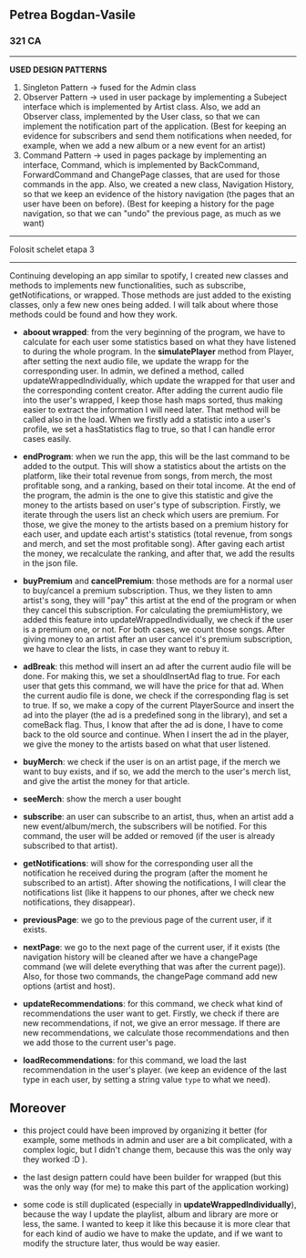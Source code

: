 ## Petrea Bogdan-Vasile ##
### 321 CA ###


---

__USED DESIGN PATTERNS__

1. Singleton Pattern -> fused for the Admin class
2. Observer Pattern -> used in user package by implementing a Subeject interface
which is implemented by Artist class. Also, we add an Observer class,
implemented by the User class, so that we can implement the notification part of the
application. (Best for keeping an evidence for subscribers and send them notifications when needed, for example, when we add a new album or a new event for an artist)
3. Command Pattern -> used in pages package by implementing an interface, Command, which is implemented by BackCommand, ForwardCommand and ChangePage classes, that are used for those commands in the app. Also, we created a new class, Navigation History, so that we keep an evidence of the history navigation (the pages that an user have been on before). (Best for keeping a history for the page navigation, so that we can "undo" the previous page, as much as we want)

---

Folosit schelet etapa 3

---

Continuing developing an app similar to spotify, I created new classes and methods to implements new functionalities, such as subscribe, getNotifications, or wrapped. Those methods are just added to the existing classes, only a few new ones being added. I will talk about where those methods could be found and how they work.

- __aboout wrapped__: from the very beginning of the program, we have to calculate for each user some statistics based on what they have listened to during the whole program. In the __simulatePlayer__ method from Player, after setting the next audio file, we update the wrapp for the corresponding user. 
In admin, we defined a method, called updateWrappedIndividually, which update the wrapped for that user and the corresponding content creator. After adding the current audio file into the user's wrapped, I keep those hash maps sorted, thus making easier to extract the information I will need later. That method will be called also in the load. 
When we firstly add a statistic into a user's profile, we set a hasStatistics flag to true, so that I can handle error cases easily. 

- __endProgram__: when we run the app, this will be the last command to be added to the output. This will show a statistics about the artists on the platform, like their total revenue from songs, from merch, the most profitable song, and a ranking, based on their total income. At the end of the program, the admin is the one to give this statistic and give the money to the artists based on user's type of subscription. Firstly, we iterate through the users list an check which users are premium. For those, we give the money to the artists based on a premium history for each user, and update each artist's statistics (total revenue, from songs and merch, and set the most profitable song). After gaving each artist the money, we recalculate the ranking, and after that, we add the results in the json file.

- __buyPremium__ and __cancelPremium__: those methods are for a normal user to buy/cancel a premium subscription. Thus, we they listen to amn artist's song, they will "pay" this artist at the end of the program or when they cancel this subscription. For calculating the premiumHistory, we added this feature into updateWrappedIndividually, we check if the user is a premium one, or not. For both cases, we count those songs.
After giving money to an artist after an user cancel it's premium subscription, we have to clear the lists, in case they want to rebuy it.

- __adBreak__: this method will insert an ad after the current audio file will be done. For making this, we set a shouldInsertAd flag to true. For each user that gets this command, we will have the price for that ad. When the current audio file is done, we check if the corresponding flag is set to true. If so, we make a copy of the current PlayerSource and insert the ad into the player (the ad is a predefined song in the library), and set a comeBack flag. Thus, I know that after the ad is done, I have to come back to the old source and continue. When I insert the ad in the player, we give the money to the artists based on what that user listened. 

- __buyMerch__: we check if the user is on an artist page, if the merch we want to buy exists, and if so, we add the merch to the user's merch list, and give the artist the money for that article.

- __seeMerch__: show the merch a user bought

- __subscribe__: an user can subscribe to an artist, thus, when an artist add a new event/album/merch, the subscribers will be notified. For this command, the user will be added or removed (if the user is already subscribed to that artist). 

- __getNotifications__: will show for the corresponding user all the notification he received during the program (after the moment he subscribed to an artist). After showing the notifications, I will clear the notifications list (like it happens to our phones, after we check new notifications, they disappear).

- __previousPage__: we go to the previous page of the current user, if it exists. 

- __nextPage__: we go to the next page of the current user, if it exists (the navigation history will be cleaned after we have a changePage command (we will delete everything that was after the current page)). Also, for those two commands, the changePage command add new options (artist and host).

- __updateRecommendations__: for this command, we check what kind of recommendations the user want to get. Firstly, we check if there are new recommendations, if not, we give an error message. If there are new recommendations, we calculate those recommendations and then we add those to the current user's page.

- __loadRecommendations__: for this command, we load the last recommendation in the user's player. (we keep an evidence of the last type in each user, by setting a string value `type` to what we need).

## Moreover ##

- this project could have been improved by organizing it better (for example, some methods in admin and user are a bit complicated, with a complex logic, but I didn't change them, because this was the only way they worked :D ). 

- the last design pattern could have been builder for wrapped (but this was the only way (for me) to make this part of the application working)

- some code is still duplicated (especially in **updateWrappedIndividually**), because the way I update the playlist, album and library are more or less, the same. I wanted to keep it like this because it is more clear that for each kind of audio we have to make the update, and if we want to modify the structure later, thus would be way easier.
